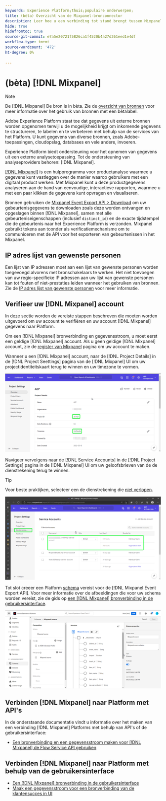 ```yaml
---
keywords: Experience Platform;thuis;populaire onderwerpen;
title: (bèta) Overzicht van de Mixpanel-bronconnector
description: Leer hoe u een verbinding tot stand brengt tussen Mixpanel en Adobe Experience Platform met behulp van API's of de gebruikersinterface.
hide: true
hidefromtoc: true
source-git-commit: e7a5e20721f5826ca1f4520b4a27d261eed1e4df
workflow-type: tm+mt
source-wordcount: '472'
ht-degree: 0%

---
```


# (bèta) [!DNL Mixpanel]

>[!NOTE]
>
>De [!DNL Mixpanel] De bron is in bèta. Zie de [overzicht van bronnen](../../home.md#terms-and-conditions) voor meer informatie over het gebruik van bronnen met een bètalabel.

Adobe Experience Platform staat toe dat gegevens uit externe bronnen worden opgenomen terwijl u de mogelijkheid krijgt om inkomende gegevens te structureren, te labelen en te verbeteren met behulp van de services van het Platform. U kunt gegevens van diverse bronnen, zoals Adobe-toepassingen, cloudopslag, databases en vele andere, invoeren.

Experience Platform biedt ondersteuning voor het opnemen van gegevens uit een externe analysetoepassing. Tot de ondersteuning van analyseproviders behoren: [!DNL Mixpanel].

[[!DNL Mixpanel]](https://www.mixpanel.com) is een hulpprogramma voor productanalyse waarmee u gegevens kunt vastleggen over de manier waarop gebruikers met een digitaal product werken. Met Mixpanel kunt u deze productgegevens analyseren aan de hand van eenvoudige, interactieve rapporten, waarmee u met een paar klikken de gegevens kunt opvragen en visualiseren.

Bronnen gebruiken de [Mixpanel Event Export API > Download](https://developer.mixpanel.com/reference/raw-event-export) om uw gebeurtenisgegevens te downloaden zoals deze worden ontvangen en opgeslagen binnen [!DNL Mixpanel], samen met alle gebeurteniseigenschappen (inclusief `distinct_id`) en de exacte tijdstempel die de gebeurtenis naar het Experience Platform is verzonden. Mixpanel gebruikt tokens aan toonder als verificatiemechanisme om te communiceren met de API voor het exporteren van gebeurtenissen in het Mixpanel.

## IP adres lijst van gewenste personen

Een lijst van IP adressen moet aan een lijst van gewenste personen worden toegevoegd alvorens met bronschakelaars te werken. Het niet toevoegen van uw regio-specifieke IP adressen aan uw lijst van gewenste personen kan tot fouten of niet-prestaties leiden wanneer het gebruiken van bronnen. Zie de [IP adres lijst van gewenste personen](../../ip-address-allow-list.md) voor meer informatie.

## Verifieer uw [!DNL Mixpanel] account

In deze sectie worden de vereiste stappen beschreven die moeten worden uitgevoerd om uw account te verifiëren en uw account [!DNL Mixpanel] gegevens naar Platform.

Om een [!DNL Mixpanel] bronverbinding en gegevensstroom, u moet eerst een geldige [!DNL Mixpanel] account. Als u geen geldige [!DNL Mixpanel] account, zie de [register van Mixpanel](https://mixpanel.com/register/) pagina om uw account te maken.

Wanneer u een [!DNL Mixpanel] account, naar de [!DNL Project Details] in de [!DNL Project Seettings] pagina van de [!DNL Mixpanel] UI om uw projectidentiteitskaart terug te winnen en uw timezone te vormen.

![mixpanel-project-settings](../../images/tutorials/create/mixpanel-export-events/mixpanel-project-settings.png)

Navigeer vervolgens naar de [!DNL Service Accounts] in de [!DNL Project Settings] pagina in de [!DNL Mixpanel] UI om uw geloofsbrieven van de de dienstrekening terug te winnen.

>[!TIP]
>
>Voor beste praktijken, selecteer een de dienstrekening die [niet verlopen](https://developer.mixpanel.com/reference/service-accounts#service-account-expiration).

![Mixpanel-serviceaccount](../../images/tutorials/create/mixpanel-export-events/mixpanel-service-account.png)

Tot slot creeer een Platform [schema](../../../xdm/schema/composition.md) vereist voor de [!DNL Mixpanel Event Export API]. Voor meer informatie over de afbeeldingen die voor uw schema worden vereist, zie de gids op [een [!DNL Mixpanel] bronverbinding in de gebruikersinterface](../../tutorials/ui/create/analytics/mixpanel.md#additional-resources).

![Schema maken](../../images/tutorials/create/mixpanel-export-events/schema.png)

## Verbinden [!DNL Mixpanel] naar Platform met API&#39;s

In de onderstaande documentatie vindt u informatie over het maken van een verbinding [!DNL Mixpanel] Platforms met behulp van API&#39;s of de gebruikersinterface:

* [Een bronverbinding en een gegevensstroom maken voor [!DNL Mixpanel] de Flow Service API gebruiken](../../tutorials/api/create/analytics/mixpanel.md)

## Verbinden [!DNL Mixpanel] naar Platform met behulp van de gebruikersinterface

* [Een [!DNL Mixpanel] bronverbinding in de gebruikersinterface](../../tutorials/ui/create/analytics/mixpanel.md)
* [Maak een gegevensstroom voor een bronverbinding van de klantensucces in UI](../../tutorials/ui/dataflow/analytics.md)

